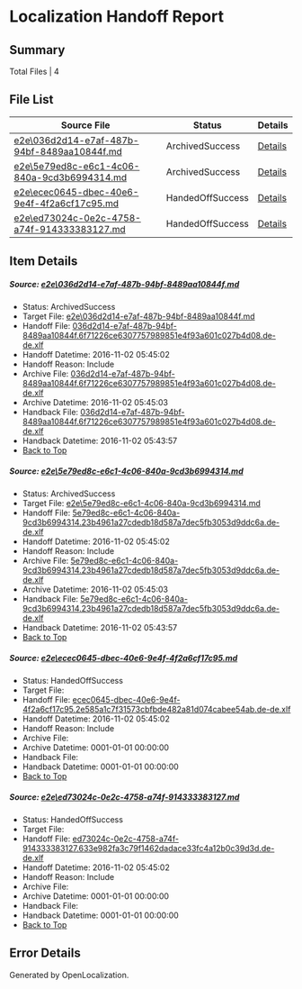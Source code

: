 # <a name='report-top'></a> Localization Handoff Report

## Summary
 Total Files | 4

## File List
 Source File | Status | Details 
 ----------- | ------ | ------- 
 [e2e\036d2d14-e7af-487b-94bf-8489aa10844f.md](https://github.com/OpenLocalizationTestOrg/ol-test0/blob/f979f96df2c4c2e14693219c5be2aa3524cc8a77/e2e/036d2d14-e7af-487b-94bf-8489aa10844f.md) | ArchivedSuccess | [Details](#c2a97d591a3c906a4c313c4c48521fd606f14fc61)
 [e2e\5e79ed8c-e6c1-4c06-840a-9cd3b6994314.md](https://github.com/OpenLocalizationTestOrg/ol-test0/blob/f979f96df2c4c2e14693219c5be2aa3524cc8a77/e2e/5e79ed8c-e6c1-4c06-840a-9cd3b6994314.md) | ArchivedSuccess | [Details](#a1a23630a995c532311a0e766f21e4a620f11d893)
 [e2e\ecec0645-dbec-40e6-9e4f-4f2a6cf17c95.md](https://github.com/OpenLocalizationTestOrg/ol-test0/blob/5bea34dfeb274b987849ebaeeaf8bec7c8816918/e2e/ecec0645-dbec-40e6-9e4f-4f2a6cf17c95.md) | HandedOffSuccess | [Details](#60da023118cdc4bb7d21ebba2702db3c91ca5f215)
 [e2e\ed73024c-0e2c-4758-a74f-914333383127.md](https://github.com/OpenLocalizationTestOrg/ol-test0/blob/5bea34dfeb274b987849ebaeeaf8bec7c8816918/e2e/ed73024c-0e2c-4758-a74f-914333383127.md) | HandedOffSuccess | [Details](#91d4883c93b92657a9885b5f9c9b84dbe5f2829e6)

## Item Details
##### <a name='c2a97d591a3c906a4c313c4c48521fd606f14fc61'></a> Source: [e2e\036d2d14-e7af-487b-94bf-8489aa10844f.md](https://github.com/OpenLocalizationTestOrg/ol-test0/blob/f979f96df2c4c2e14693219c5be2aa3524cc8a77/e2e/036d2d14-e7af-487b-94bf-8489aa10844f.md)
* Status: ArchivedSuccess
* Target File: [e2e\036d2d14-e7af-487b-94bf-8489aa10844f.md](https://github.com/OpenLocalizationTestOrg/ol-test0-dede/blob/d59ea6bfc3e5e8afd0645763a0c047d1f4223319/e2e/036d2d14-e7af-487b-94bf-8489aa10844f.md)
* Handoff File: [036d2d14-e7af-487b-94bf-8489aa10844f.6f71226ce6307757989851e4f93a601c027b4d08.de-de.xlf](https://github.com/OpenLocalizationTestOrg/ol-test0-handoff/blob/85552f50ba299165245ec297e09473c03c377738/ol-handoff/OpenLocalizationTestOrg/ol-test0-dede/yufeih/low/036d2d14-e7af-487b-94bf-8489aa10844f.6f71226ce6307757989851e4f93a601c027b4d08.de-de.xlf)
* Handoff Datetime: 2016-11-02 05:45:02
* Handoff Reason: Include
* Archive File: [036d2d14-e7af-487b-94bf-8489aa10844f.6f71226ce6307757989851e4f93a601c027b4d08.de-de.xlf](https://github.com/OpenLocalizationTestOrg/ol-test0-handoff/blob/2c3f89c483d4731153943c3c44178eabbec8c27e/ol-archive/OpenLocalizationTestOrg/ol-test0-dede/yufeih/low/036d2d14-e7af-487b-94bf-8489aa10844f.6f71226ce6307757989851e4f93a601c027b4d08.de-de.xlf)
* Archive Datetime: 2016-11-02 05:45:03
* Handback File: [036d2d14-e7af-487b-94bf-8489aa10844f.6f71226ce6307757989851e4f93a601c027b4d08.de-de.xlf](https://github.com/OpenLocalizationTestOrg/ol-test0-handback/blob/fdb8402b58bcc1a01b4237baab569717002b9d0e/ol-handback/OpenLocalizationTestOrg/ol-test0-dede/yufeih/high/036d2d14-e7af-487b-94bf-8489aa10844f.6f71226ce6307757989851e4f93a601c027b4d08.de-de.xlf)
* Handback Datetime: 2016-11-02 05:43:57
* [Back to Top](#report-top)

##### <a name='a1a23630a995c532311a0e766f21e4a620f11d893'></a> Source: [e2e\5e79ed8c-e6c1-4c06-840a-9cd3b6994314.md](https://github.com/OpenLocalizationTestOrg/ol-test0/blob/f979f96df2c4c2e14693219c5be2aa3524cc8a77/e2e/5e79ed8c-e6c1-4c06-840a-9cd3b6994314.md)
* Status: ArchivedSuccess
* Target File: [e2e\5e79ed8c-e6c1-4c06-840a-9cd3b6994314.md](https://github.com/OpenLocalizationTestOrg/ol-test0-dede/blob/d59ea6bfc3e5e8afd0645763a0c047d1f4223319/e2e/5e79ed8c-e6c1-4c06-840a-9cd3b6994314.md)
* Handoff File: [5e79ed8c-e6c1-4c06-840a-9cd3b6994314.23b4961a27cdedb18d587a7dec5fb3053d9ddc6a.de-de.xlf](https://github.com/OpenLocalizationTestOrg/ol-test0-handoff/blob/85552f50ba299165245ec297e09473c03c377738/ol-handoff/OpenLocalizationTestOrg/ol-test0-dede/yufeih/low/5e79ed8c-e6c1-4c06-840a-9cd3b6994314.23b4961a27cdedb18d587a7dec5fb3053d9ddc6a.de-de.xlf)
* Handoff Datetime: 2016-11-02 05:45:02
* Handoff Reason: Include
* Archive File: [5e79ed8c-e6c1-4c06-840a-9cd3b6994314.23b4961a27cdedb18d587a7dec5fb3053d9ddc6a.de-de.xlf](https://github.com/OpenLocalizationTestOrg/ol-test0-handoff/blob/2c3f89c483d4731153943c3c44178eabbec8c27e/ol-archive/OpenLocalizationTestOrg/ol-test0-dede/yufeih/low/5e79ed8c-e6c1-4c06-840a-9cd3b6994314.23b4961a27cdedb18d587a7dec5fb3053d9ddc6a.de-de.xlf)
* Archive Datetime: 2016-11-02 05:45:03
* Handback File: [5e79ed8c-e6c1-4c06-840a-9cd3b6994314.23b4961a27cdedb18d587a7dec5fb3053d9ddc6a.de-de.xlf](https://github.com/OpenLocalizationTestOrg/ol-test0-handback/blob/fdb8402b58bcc1a01b4237baab569717002b9d0e/ol-handback/OpenLocalizationTestOrg/ol-test0-dede/yufeih/high/5e79ed8c-e6c1-4c06-840a-9cd3b6994314.23b4961a27cdedb18d587a7dec5fb3053d9ddc6a.de-de.xlf)
* Handback Datetime: 2016-11-02 05:43:57
* [Back to Top](#report-top)

##### <a name='60da023118cdc4bb7d21ebba2702db3c91ca5f215'></a> Source: [e2e\ecec0645-dbec-40e6-9e4f-4f2a6cf17c95.md](https://github.com/OpenLocalizationTestOrg/ol-test0/blob/5bea34dfeb274b987849ebaeeaf8bec7c8816918/e2e/ecec0645-dbec-40e6-9e4f-4f2a6cf17c95.md)
* Status: HandedOffSuccess
* Target File: 
* Handoff File: [ecec0645-dbec-40e6-9e4f-4f2a6cf17c95.2e585a1c7f31573cbfbde482a81d074cabee54ab.de-de.xlf](https://github.com/OpenLocalizationTestOrg/ol-test0-handoff/blob/85552f50ba299165245ec297e09473c03c377738/ol-handoff/OpenLocalizationTestOrg/ol-test0-dede/yufeih/low/ecec0645-dbec-40e6-9e4f-4f2a6cf17c95.2e585a1c7f31573cbfbde482a81d074cabee54ab.de-de.xlf)
* Handoff Datetime: 2016-11-02 05:45:02
* Handoff Reason: Include
* Archive File: 
* Archive Datetime: 0001-01-01 00:00:00
* Handback File: 
* Handback Datetime: 0001-01-01 00:00:00
* [Back to Top](#report-top)

##### <a name='91d4883c93b92657a9885b5f9c9b84dbe5f2829e6'></a> Source: [e2e\ed73024c-0e2c-4758-a74f-914333383127.md](https://github.com/OpenLocalizationTestOrg/ol-test0/blob/5bea34dfeb274b987849ebaeeaf8bec7c8816918/e2e/ed73024c-0e2c-4758-a74f-914333383127.md)
* Status: HandedOffSuccess
* Target File: 
* Handoff File: [ed73024c-0e2c-4758-a74f-914333383127.633e982fa3c79f1462dadace33fc4a12b0c39d3d.de-de.xlf](https://github.com/OpenLocalizationTestOrg/ol-test0-handoff/blob/85552f50ba299165245ec297e09473c03c377738/ol-handoff/OpenLocalizationTestOrg/ol-test0-dede/yufeih/low/ed73024c-0e2c-4758-a74f-914333383127.633e982fa3c79f1462dadace33fc4a12b0c39d3d.de-de.xlf)
* Handoff Datetime: 2016-11-02 05:45:02
* Handoff Reason: Include
* Archive File: 
* Archive Datetime: 0001-01-01 00:00:00
* Handback File: 
* Handback Datetime: 0001-01-01 00:00:00
* [Back to Top](#report-top)


## Error Details

Generated by OpenLocalization.
